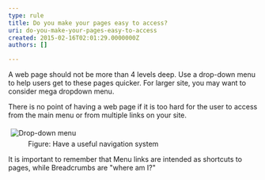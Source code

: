 ```yaml
---
type: rule
title: Do you make your pages easy to access?
uri: do-you-make-your-pages-easy-to-access
created: 2015-02-16T02:01:29.0000000Z
authors: []

---
```




<span class='intro'> <p>
                    A web page should not be more than 4 levels deep. Use a 
     drop-down menu to help users get to these pages quicker. For 
     larger site, you may want to consider mega dropdown menu.
                </p><p>
                    There is no point of having a web page if it is too hard for 
     the user to access from the main menu or from multiple links 
     on your site.
                </p> </span>

<dl class="image"><dt> 
      <img alt="Drop-down menu" src="http&#58;//www.ssw.com.au/SSW/Standards/Rules/Images/drop_down_menu.png" style="margin&#58;5px;" />
   </dt><dd>Figure&#58; Have a useful navigation system</dd></dl><p> It is important to remember that Menu links are intended as shortcuts to pages, while Breadcrumbs are &quot;where am I?&quot; </p>


